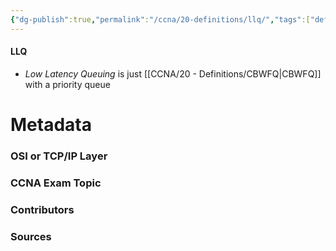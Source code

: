```yaml
---
{"dg-publish":true,"permalink":"/ccna/20-definitions/llq/","tags":["defs_ccna"],"created":"2023-11-04T12:45:23.000-07:00","updated":"2023-11-06T17:11:04.000-08:00"}
---
```


#### LLQ
- *Low Latency Queuing* is just [[CCNA/20 - Definitions/CBWFQ\|CBWFQ]] with a priority queue


# Metadata
### OSI or TCP/IP Layer

### CCNA Exam Topic

### Contributors

### Sources
